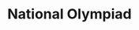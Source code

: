 ---
layout: certificates
title: National Olympiad
img_path: ../images/certificates/nat-oly.jpg
pdf: ../images/certificates/nat-oly.jpg
---